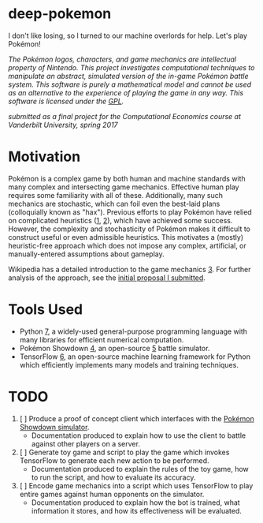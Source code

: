 deep-pokemon
============

I don't like losing, so I turned to our machine overlords for help. Let's play Pokémon!

*The Pokémon logos, characters, and game mechanics are intellectual property of Nintendo. This project investigates computational techniques to manipulate an abstract, simulated version of the in-game Pokémon battle system. This software is purely a mathematical model and cannot be used as an alternative to the experience of playing the game in any way. This software is licensed under the [GPL](GPL.md).*

*submitted as a final project for the Computational Economics course at Vanderbilt University, spring 2017*

# Motivation

Pokémon is a complex game by both human and machine standards with many complex and intersecting game mechanics. Effective human play requires some familiarity with all of these. Additionally, many such mechanics are stochastic, which can foil even the best-laid plans (colloquially known as "hax"). Previous efforts to play Pokémon have relied on complicated heuristics ([1], [2]), which have achieved some success. However, the complexity and stochasticity of Pokémon makes it difficult to construct useful or even admissible heuristics. This motivates a (mostly) heuristic-free approach which does not impose any complex, artificial, or manually-entered assumptions about gameplay.

Wikipedia has a detailed introduction to the game mechanics [3]. For further analysis of the approach, see the [initial proposal I submitted](proposal-pkmn.pdf).

# Tools Used

- Python [7], a widely-used general-purpose programming language with many libraries for efficient numerical computation.
- Pokémon Showdown [4], an open-source [5] battle simulator.
- TensorFlow [6], an open-source machine learning framework for Python which efficiently implements many models and training techniques.

# TODO

1. [ ] Produce a proof of concept client which interfaces with the [Pokémon Showdown simulator][4].
    - Documentation produced to explain how to use the client to battle against other players on a server.
2. [ ] Generate toy game and script to play the game which invokes TensorFlow to generate each new action to be performed.
    - Documentation produced to explain the rules of the toy game, how to run the script, and how to evaluate its accuracy.
3. [ ] Encode game mechanics into a script which uses TensorFlow to play entire games against human opponents on the simulator.
    - Documentation produced to explain how the bot is trained, what information it stores, and how its effectiveness will be evaluated.

[1]: http://doublewise.net/pokemon/

[2]: http://www.smogon.com/forums/threads/pokemon-showdown-ai-bot.3547689/

[3]: https://en.wikipedia.org/wiki/Gameplay_of_Pok%C3%A9mon#Pok.C3.A9mon_Battles

[4]: http://pokemonshowdown.com/

[5]: https://github.com/Zarel/Pokemon-Showdown

[6]: http://tensorflow.org/

[7]: https://www.python.org/
